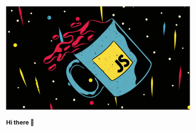 ![logo](https://github.com/shobhitsugumar/shobhitsugumar/blob/main/64cef349-c269-4b6b-ac2d-a52663fd7905.jpeg)

### Hi there 👋

<!--
**shobhitsugumar/shobhitsugumar** is a ✨ _special_ ✨ repository because its `README.md` (this file) appears on your GitHub profile.

Here are some ideas to get you started:

- 🔭 I’m currently working on ...
- 🌱 I’m currently learning ...
- 👯 I’m looking to collaborate on ...
- 🤔 I’m looking for help with ...
- 💬 Ask me about ...
- 📫 How to reach me: ...
- 😄 Pronouns: ...
- ⚡ Fun fact: ...
-->
